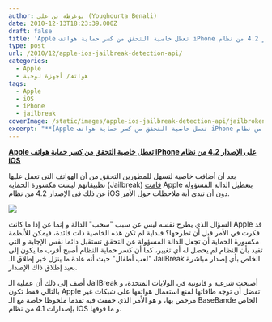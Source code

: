 ```yaml
---
author: يوغرطة بن علي (Youghourta Benali)
date: 2010-12-13T18:23:39.000Z
draft: false
title: 'Apple تعطل خاصية التحقق من كسر حماية هواتف iPhone على الإصدار 4.2 من نظام iOS '
type: post
url: /2010/12/apple-ios-jailbreak-detection-api/
categories:
  - Apple
  - هواتف/ أجهزة لوحية
tags:
  - Apple
  - iOS
  - iPhone
  - jailbreak
coverImage: /static/images/apple-ios-jailbreak-detection-api/jailbroken-iphone.jpg
excerpt: "**[Apple تعطل خاصية التحقق من كسر حماية هواتف iPhone على الإصدار 4.2 من نظام iOS](https://www.it-scoop.com/2010/12/apple-ios-jailbreak-detection-api/)**\n\nبعد أن أضافت خاصية لتسهل للمطورين التحقق من أن الهواتف التي تعمل عليها تطبيقاتهم ليست مكسورة الحماية (Jailbreak)\_[قامت](http://computerworld.co.nz/news.nsf/telecommunications/apple-quietly-drops-ios-jailbreak-detection-api) Apple بتعطيل الدالة المسؤولة عن ذلك في الإصدار"
---
```

**[Apple تعطل خاصية التحقق من كسر حماية هواتف iPhone على الإصدار 4.2 من نظام iOS](https://www.it-scoop.com/2010/12/apple-ios-jailbreak-detection-api/)**

بعد أن أضافت خاصية لتسهل للمطورين التحقق من أن الهواتف التي تعمل عليها تطبيقاتهم ليست مكسورة الحماية (Jailbreak) [قامت](http://computerworld.co.nz/news.nsf/telecommunications/apple-quietly-drops-ios-jailbreak-detection-api) Apple بتعطيل الدالة المسؤولة عن ذلك في الإصدار 4.2 من نظام iOS دون أن تبدي أية ملاحظات حول الأمر.

[](https://www.it-scoop.com/2010/12/apple-ios-jail%E2%80%A6-detection-api/)

![](/static/images/apple-ios-jailbreak-detection-api/jailbroken-iphone.jpg)

السؤال الذي يطرح نفسه ليس عن سبب "سحب" الدالة و إنما عن إذا ما كانت Apple قد فكرت في الأمر قبل أن تطرحها؟ فبداية لم تكن هذه الخاصية ذات فائدة، فيمكن للأنظمة مكسورة الحماية أن تجعل الدالة المسؤولة عن التحقق تستقبل دائما نفس الإجابة و التي تفيد بأن النظام لم يحصل له أي تغيير، كما أن كسر حماية النظام أصبح أقرب ما يكون إلى "لعب أطفال" حيث أنه عادة ما ينزل خبر إطلاق الـ JailBreak الخاص بأي إصدار مباشرة بعيد إطلاق ذاك الإصدار.

أضف إلى ذلك أن عملية الـ JailBreak أصبحت شرعية و قانونية في الولايات المتحدة، و بالتالي فقط تكون Apple تفضل أن توجه طاقاتها لمنع استعمال هواتفها على شبكات غير مرخص بها، و هو الأمر الذي حققت فيه تقدما ملحوظا خاصة مع الـ BaseBande الخاص بإصدارات 4.1 من نظام iOS و ما فوقها.
